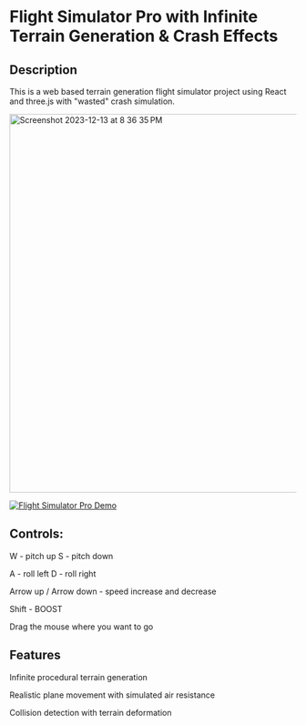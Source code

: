# Flight Simulator Pro with Infinite Terrain Generation & Crash Effects

## Description

This is a web based terrain generation flight simulator project using React and three.js with "wasted" crash simulation.

<img width="665" alt="Screenshot 2023-12-13 at 8 36 35 PM" src="https://github.com/adam-vonbismarck/CS1230-final-project/assets/64095665/d16d68b7-a043-41e5-8039-bafa60fc59b3">


[![Flight Simulator Pro Demo](https://img.youtube.com/vi/2E8I4dWs59s/0.jpg)](https://www.youtube.com/watch?v=2E8I4dWs59s)

## Controls:

W - pitch up
S - pitch down

A - roll left
D - roll right

Arrow up / Arrow down - speed increase and decrease

Shift - BOOST

Drag the mouse where you want to go


## Features

Infinite procedural terrain generation

Realistic plane movement with simulated air resistance

Collision detection with terrain deformation

